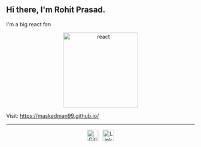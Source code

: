 ## Hi there, I'm Rohit Prasad.
  
I'm a big react fan

<p align = "center">
  <img alt="react" src="https://raw.githubusercontent.com/Maskedman99/Maskedman99/master/react.svg?sanitize=true" width="200">
</p>

Visit:  https://maskedman99.github.io/

 ---

<p align='center'>
<a href="https://gitlab.com/Maskedman99"><img height="30" alt="Gitlab" src="https://raw.githubusercontent.com/Maskedman99/Maskedman99/master/gitlab.svg"></a>&nbsp;&nbsp;
<a href="https://www.linkedin.com/in/rohit-prasad-819a8015a/"><img height="30" alt="LinkedIn" src="https://raw.githubusercontent.com/Maskedman99/Maskedman99/master/linkedIn.svg"></a>
</p>
